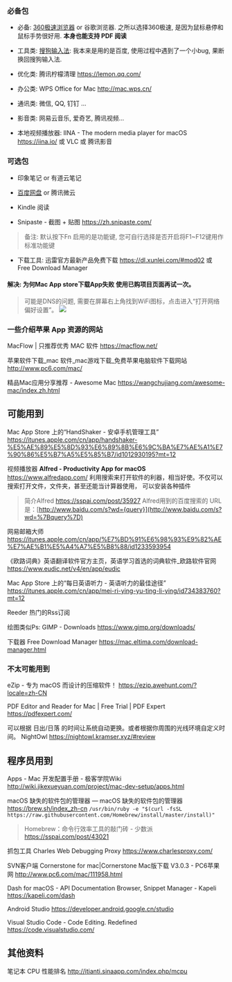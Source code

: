 ### 必备包

*  必备: [360极速浏览器](https://browser.360.cn/ee/mac/index.html) or 谷歌浏览器.  之所以选择360极速, 是因为鼠标悬停和鼠标手势很好用. **本身也能支持 PDF 阅读**

* 工具类: [搜狗输入法](https://pinyin.sogou.com/mac/): 我本来是用的是百度, 使用过程中遇到了一个小bug, 果断换回搜狗输入法.

* 优化类: 腾讯柠檬清理 
https://lemon.qq.com/

* 办公类: WPS Office for Mac
http://mac.wps.cn/

* 通讯类: 微信, QQ, 钉钉 ...

* 影音类: 网易云音乐, 爱奇艺, 腾讯视频...

* 本地视频播放器: 
IINA - The modern media player for macOS
https://iina.io/
或 VLC 
或 腾讯影音

### 可选包

* 印象笔记 or 有道云笔记

* [百度网盘](https://pan.baidu.com) or 腾讯微云

* Kindle 阅读

* Snipaste - 截图 + 贴图
https://zh.snipaste.com/
> 备注: 默认按下Fn 启用的是功能键, 您可自行选择是否开启将F1~F12键用作标准功能键

* 下载工具:
迅雷官方最新产品免费下载
https://dl.xunlei.com/#mod02
或 Free Download Manager

#### 解决: 为何Mac App store下载App失败 使用已购项目页面再试一次。
> 可能是DNS的问题, 需要在屏幕右上角找到WiFi图标，点击进入“打开网络偏好设置”。
![](https://upload-images.jianshu.io/upload_images/1662509-71ec5ac65ba9c947.png?imageMogr2/auto-orient/strip%7CimageView2/2/w/1240)

### 一些介绍苹果 App 资源的网站
MacFlow | 只推荐优秀 MAC 软件
https://macflow.net/

苹果软件下载_mac 软件_mac游戏下载_免费苹果电脑软件下载网站
http://www.pc6.com/mac/

精品Mac应用分享推荐 - Awesome Mac
https://wangchujiang.com/awesome-mac/index.zh.html

## 可能用到

Mac App Store 上的“HandShaker - 安卓手机管理工具”
https://itunes.apple.com/cn/app/handshaker-%E5%AE%89%E5%8D%93%E6%89%8B%E6%9C%BA%E7%AE%A1%E7%90%86%E5%B7%A5%E5%85%B7/id1012930195?mt=12

视频播放器 **Alfred - Productivity App for macOS**
https://www.alfredapp.com/
利用搜索来打开软件的利器，相当好使。不仅可以搜索打开文件，文件夹，甚至还能当计算器使用， 可以安装各种插件

> 简介Alfred https://sspai.com/post/35927
> Alfred用到的百度搜索的 URL 是：[http://www.baidu.com/s?wd={query}](http://www.baidu.com/s?wd=%7Bquery%7D)

网易邮箱大师
https://itunes.apple.com/cn/app/%E7%BD%91%E6%98%93%E9%82%AE%E7%AE%B1%E5%A4%A7%E5%B8%88/id1233593954

《欧路词典》英语翻译软件官方主页，英语学习首选的词典软件_欧路软件官网
https://www.eudic.net/v4/en/app/eudic

Mac App Store 上的“每日英语听力 - 英语听力的最佳途径”
https://itunes.apple.com/cn/app/mei-ri-ying-yu-ting-li-ying/id734383760?mt=12

Reeder 热门的Rss订阅

绘图类似Ps: GIMP - Downloads
https://www.gimp.org/downloads/

下载器
Free Download Manager
https://mac.eltima.com/download-manager.html

### 不太可能用到

eZip - 专为 macOS 而设计的压缩软件！
https://ezip.awehunt.com/?locale=zh-CN

PDF Editor and Reader for Mac | Free Trial | PDF Expert
https://pdfexpert.com/

可以根据 日出/日落 的时间让系统自动更换。或者根据你周围的光线环境自定义时间。
NightOwl
https://nightowl.kramser.xyz/#review

## 程序员用到

Apps - Mac 开发配置手册 - 极客学院Wiki
http://wiki.jikexueyuan.com/project/mac-dev-setup/apps.html

macOS 缺失的软件包的管理器 — macOS 缺失的软件包的管理器
https://brew.sh/index_zh-cn
`/usr/bin/ruby -e "$(curl -fsSL https://raw.githubusercontent.com/Homebrew/install/master/install)"`

> Homebrew：命令行效率工具的敲门砖 - 少数派
https://sspai.com/post/43021

抓包工具
Charles Web Debugging Proxy
https://www.charlesproxy.com/

SVN客户端
Cornerstone for mac|Cornerstone Mac版下载 V3.0.3 - PC6苹果网
http://www.pc6.com/mac/111958.html

Dash for macOS - API Documentation Browser, Snippet Manager - Kapeli
https://kapeli.com/dash

Android Studio
https://developer.android.google.cn/studio

Visual Studio Code - Code Editing. Redefined
https://code.visualstudio.com/

## 其他资料

笔记本 CPU 性能排名
http://itianti.sinaapp.com/index.php/mcpu
